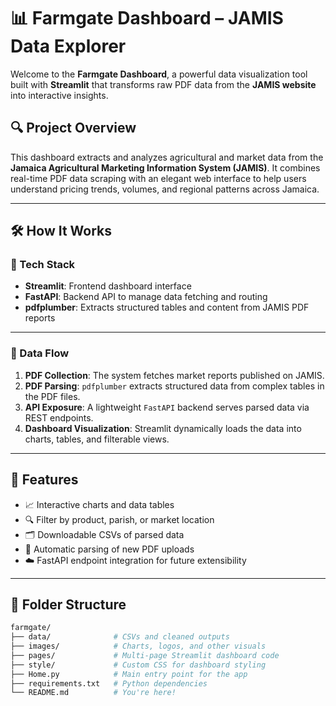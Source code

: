 # 📊 Farmgate Dashboard – JAMIS Data Explorer

Welcome to the **Farmgate Dashboard**, a powerful data visualization tool built with **Streamlit** that transforms raw PDF data from the **JAMIS website** into interactive insights.

## 🔍 Project Overview

This dashboard extracts and analyzes agricultural and market data from the **Jamaica Agricultural Marketing Information System (JAMIS)**. It combines real-time PDF data scraping with an elegant web interface to help users understand pricing trends, volumes, and regional patterns across Jamaica.

---

## 🛠️ How It Works

### 🧱 Tech Stack
- **Streamlit**: Frontend dashboard interface
- **FastAPI**: Backend API to manage data fetching and routing
- **pdfplumber**: Extracts structured tables and content from JAMIS PDF reports

---

### 📡 Data Flow

1. **PDF Collection**: The system fetches market reports published on JAMIS.
2. **PDF Parsing**: `pdfplumber` extracts structured data from complex tables in the PDF files.
3. **API Exposure**: A lightweight `FastAPI` backend serves parsed data via REST endpoints.
4. **Dashboard Visualization**: Streamlit dynamically loads the data into charts, tables, and filterable views.

---

## 🚀 Features

- 📈 Interactive charts and data tables
- 🔍 Filter by product, parish, or market location
- 🗂 Downloadable CSVs of parsed data
- 🧠 Automatic parsing of new PDF uploads
- ☁️ FastAPI endpoint integration for future extensibility

---

## 📂 Folder Structure

```bash
farmgate/
├── data/              # CSVs and cleaned outputs
├── images/            # Charts, logos, and other visuals
├── pages/             # Multi-page Streamlit dashboard code
├── style/             # Custom CSS for dashboard styling
├── Home.py            # Main entry point for the app
├── requirements.txt   # Python dependencies
└── README.md          # You're here!
